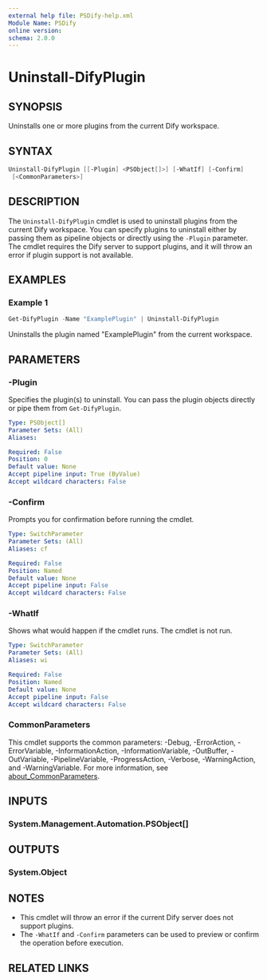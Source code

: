 ```yaml
---
external help file: PSDify-help.xml
Module Name: PSDify
online version:
schema: 2.0.0
---
```


# Uninstall-DifyPlugin

## SYNOPSIS

Uninstalls one or more plugins from the current Dify workspace.

## SYNTAX

```powershell
Uninstall-DifyPlugin [[-Plugin] <PSObject[]>] [-WhatIf] [-Confirm]
 [<CommonParameters>]
```

## DESCRIPTION

The `Uninstall-DifyPlugin` cmdlet is used to uninstall plugins from the current Dify workspace. You can specify plugins to uninstall either by passing them as pipeline objects or directly using the `-Plugin` parameter. The cmdlet requires the Dify server to support plugins, and it will throw an error if plugin support is not available.

## EXAMPLES

### Example 1

```powershell
Get-DifyPlugin -Name "ExamplePlugin" | Uninstall-DifyPlugin
```

Uninstalls the plugin named "ExamplePlugin" from the current workspace.

## PARAMETERS

### -Plugin

Specifies the plugin(s) to uninstall. You can pass the plugin objects directly or pipe them from `Get-DifyPlugin`.

```yaml
Type: PSObject[]
Parameter Sets: (All)
Aliases:

Required: False
Position: 0
Default value: None
Accept pipeline input: True (ByValue)
Accept wildcard characters: False
```

### -Confirm

Prompts you for confirmation before running the cmdlet.

```yaml
Type: SwitchParameter
Parameter Sets: (All)
Aliases: cf

Required: False
Position: Named
Default value: None
Accept pipeline input: False
Accept wildcard characters: False
```

### -WhatIf

Shows what would happen if the cmdlet runs. The cmdlet is not run.

```yaml
Type: SwitchParameter
Parameter Sets: (All)
Aliases: wi

Required: False
Position: Named
Default value: None
Accept pipeline input: False
Accept wildcard characters: False
```

### CommonParameters

This cmdlet supports the common parameters: -Debug, -ErrorAction, -ErrorVariable, -InformationAction, -InformationVariable, -OutBuffer, -OutVariable, -PipelineVariable, -ProgressAction, -Verbose, -WarningAction, and -WarningVariable. For more information, see [about_CommonParameters](http://go.microsoft.com/fwlink/?LinkID=113216).

## INPUTS

### System.Management.Automation.PSObject[]

## OUTPUTS

### System.Object

## NOTES

- This cmdlet will throw an error if the current Dify server does not support plugins.
- The `-WhatIf` and `-Confirm` parameters can be used to preview or confirm the operation before execution.

## RELATED LINKS
